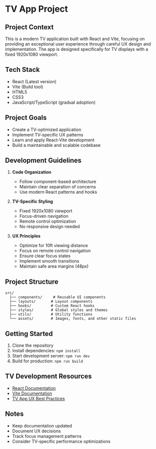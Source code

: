 # TV App Project

## Project Context
This is a modern TV application built with React and Vite, focusing on providing an exceptional user experience through careful UX design and implementation. The app is designed specifically for TV displays with a fixed 1920x1080 viewport.

## Tech Stack
- React (Latest version)
- Vite (Build tool)
- HTML5
- CSS3
- JavaScript/TypeScript (gradual adoption)

## Project Goals
- Create a TV-optimized application
- Implement TV-specific UX patterns
- Learn and apply React-Vite development
- Build a maintainable and scalable codebase

## Development Guidelines
1. **Code Organization**
   - Follow component-based architecture
   - Maintain clear separation of concerns
   - Use modern React patterns and hooks

2. **TV-Specific Styling**
   - Fixed 1920x1080 viewport
   - Focus-driven navigation
   - Remote control optimization
   - No responsive design needed

3. **UX Principles**
   - Optimize for 10ft viewing distance
   - Focus on remote control navigation
   - Ensure clear focus states
   - Implement smooth transitions
   - Maintain safe area margins (48px)

## Project Structure
```
src/
  ├── components/     # Reusable UI components
  ├── layouts/       # Layout components
  ├── hooks/         # Custom React hooks
  ├── styles/        # Global styles and themes
  ├── utils/         # Utility functions
  └── assets/        # Images, fonts, and other static files
```

## Getting Started
1. Clone the repository
2. Install dependencies: `npm install`
3. Start development server: `npm run dev`
4. Build for production: `npm run build`

## TV Development Resources
- [React Documentation](https://react.dev/)
- [Vite Documentation](https://vitejs.dev/)
- [TV App UX Best Practices](https://www.w3.org/TR/2016/REC-html51-20161101/semantics.html#the-article-element)

## Notes
- Keep documentation updated
- Document UX decisions
- Track focus management patterns
- Consider TV-specific performance optimizations 